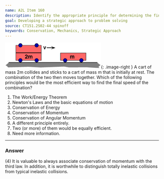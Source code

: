 ```yaml
---
name: A2L Item 160
description: Identify the appropriate principle for determining the final velocity after a totally inelastic collision.
goal: Developing a strategic approach to problem solving
source: CT151.2S02-44 spinoff
keywords: Conservation, Mechanics, Strategic Approach
---
```


![Item160_fig1.gif](../images/Item160_fig1.gif){: .image-right } A cart
of mass 2m collides and sticks to a cart of mass m that is initially at
rest. The combination of the two then moves together. Which of the
following principles would be the most efficient way to find the final
speed of the combination?

1. The Work/Energy Theorem
2. Newton's Laws and the basic equations of motion
3. Conservation of Energy
4. Conservation of Momentum
5. Conservation of Angular Momentum
6. A different principle entirely.
7. Two (or more) of them would be equally efficient.
8. Need more information.


<hr/>

### Answer 

(4) It is valuable to always associate conservation of momentum
with the third law. In addition, it is worthwhile to distinguish totally
inelastic collisions from typical inelastic collisions.
